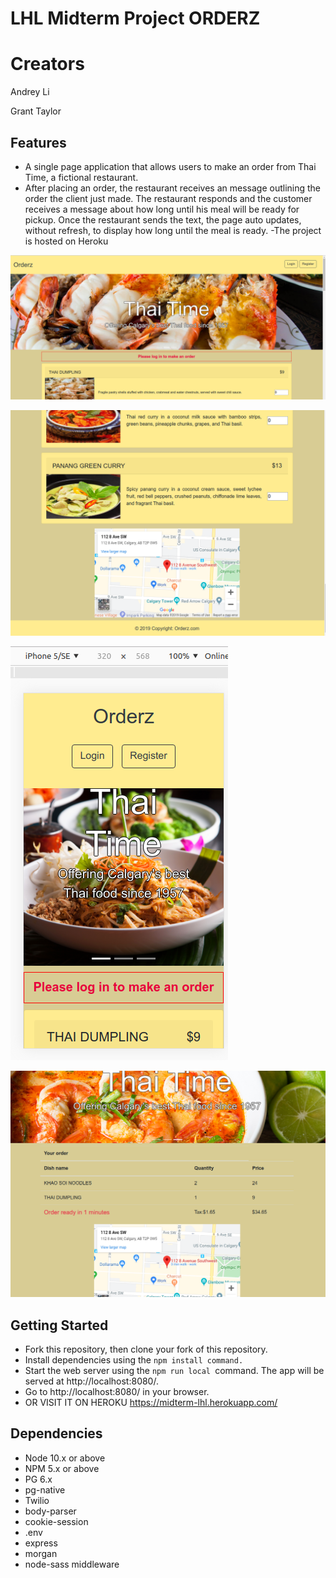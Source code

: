 LHL Midterm Project ORDERZ
=========


# Creators
Andrey Li

Grant Taylor


## Features
- A single page application that allows users to make an order from Thai Time, a fictional restaurant.
- After placing an order, the restaurant receives an message outlining the order the client just made. The restaurant responds and the customer receives a message about how long until his meal will be ready for pickup. Once the restaurant sends the text, the page auto updates, without refresh, to display how long until the meal is ready. 
-The project is hosted on Heroku

!["Screenshot of front page"](https://github.com/granttaylor448/midterm/blob/master/public/images/orderz-1.png?raw=true)

!["Screenshot of embedded google map"](https://github.com/granttaylor448/midterm/blob/master/public/images/orderz-2.png?raw=true)

!["Screenshot of the page for mobiles"](https://github.com/granttaylor448/midterm/blob/master/public/images/orderz-3.png?raw=true)

!["Screenshot of order summary"](https://github.com/granttaylor448/midterm/blob/master/public/images/orderz-4.png?raw=true)

## Getting Started
- Fork this repository, then clone your fork of this repository.
- Install dependencies using the `npm install command.`
- Start the web server using the `npm run local `command. The app will be served at http://localhost:8080/.
- Go to http://localhost:8080/ in your browser.
- OR VISIT IT ON HEROKU https://midterm-lhl.herokuapp.com/

## Dependencies

- Node 10.x or above
- NPM 5.x or above
- PG 6.x
- pg-native
- Twilio
- body-parser
- cookie-session
- .env
- express
- morgan
- node-sass middleware
